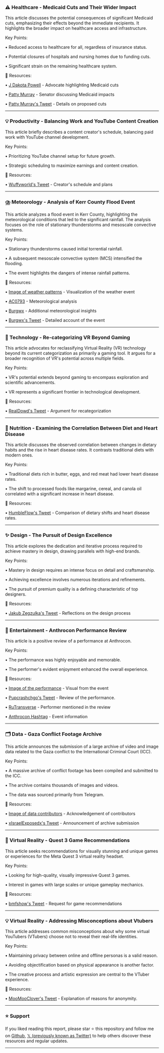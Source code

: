 ### ⚠️ Healthcare - Medicaid Cuts and Their Wider Impact

This article discusses the potential consequences of significant Medicaid cuts, emphasizing their effects beyond the immediate recipients.  It highlights the broader impact on healthcare access and infrastructure.

Key Points:

• Reduced access to healthcare for all, regardless of insurance status.


• Potential closures of hospitals and nursing homes due to funding cuts.


•  Significant strain on the remaining healthcare system.


🔗 Resources:

• [J Dakota Powell](https://x.com/jdakotapowell) -  Advocate highlighting Medicaid cuts


• [Patty Murray](https://x.com/PattyMurray) - Senator discussing Medicaid impacts


• [Patty Murray's Tweet](https://x.com/PattyMurray/status/1941630405330837976) -  Details on proposed cuts


---

### 💡 Productivity - Balancing Work and YouTube Content Creation

This article briefly describes a content creator's schedule, balancing paid work with YouTube channel development.

Key Points:

• Prioritizing YouTube channel setup for future growth.


•  Strategic scheduling to maximize earnings and content creation.


🔗 Resources:

• [Wuffyworld's Tweet](https://x.com/waffyworld/status/1941732657915736074) - Creator's schedule and plans


---

### ⛈️ Meteorology - Analysis of Kerr County Flood Event

This article analyzes a flood event in Kerr County, highlighting the meteorological conditions that led to the significant rainfall.  The analysis focuses on the role of stationary thunderstorms and mesoscale convective systems.

Key Points:

• Stationary thunderstorms caused initial torrential rainfall.


• A subsequent mesoscale convective system (MCS) intensified the flooding.


• The event highlights the dangers of intense rainfall patterns.


🔗 Resources:

• [Image of weather patterns](https://pbs.twimg.com/amplify_video_thumb/1941664260314083328/img/GYiUcoKHOPVsKxWh.jpg) - Visualization of the weather event


• [AC0793](https://x.com/AC0793) - Meteorological analysis


• [Burgwx](https://x.com/burgwx) - Additional meteorological insights


• [Burgwx's Tweet](https://x.com/burgwx/status/1941664317117476934) -  Detailed account of the event


---

### 🚀 Technology - Re-categorizing VR Beyond Gaming

This article advocates for reclassifying Virtual Reality (VR) technology beyond its current categorization as primarily a gaming tool.  It argues for a broader recognition of VR's potential across multiple fields.

Key Points:

• VR's potential extends beyond gaming to encompass exploration and scientific advancements.


•  VR represents a significant frontier in technological development.


🔗 Resources:

• [RealDowd's Tweet](https://x.com/realdowd/status/1941002960068296961) -  Argument for recategorization


---

### 🍎 Nutrition - Examining the Correlation Between Diet and Heart Disease

This article discusses the observed correlation between changes in dietary habits and the rise in heart disease rates. It contrasts traditional diets with modern ones.

Key Points:

• Traditional diets rich in butter, eggs, and red meat had lower heart disease rates.


• The shift to processed foods like margarine, cereal, and canola oil correlated with a significant increase in heart disease.


🔗 Resources:

• [HumbleFlow's Tweet](https://x.com/HumbleFlow/status/1941229275782447344) -  Comparison of dietary shifts and heart disease rates.


---

### ✨ Design - The Pursuit of Design Excellence

This article explores the dedication and iterative process required to achieve mastery in design, drawing parallels with high-end brands.

Key Points:

•  Mastery in design requires an intense focus on detail and craftsmanship.


• Achieving excellence involves numerous iterations and refinements.


• The pursuit of premium quality is a defining characteristic of top designers.


🔗 Resources:

• [Jakub Zegzulka's Tweet](https://x.com/jakubzegzulka/status/1941645125890797926) -  Reflections on the design process


---

### 🎉 Entertainment - Anthrocon Performance Review

This article is a positive review of a performance at Anthrocon.

Key Points:

•  The performance was highly enjoyable and memorable.


• The performer's evident enjoyment enhanced the overall experience.



🔗 Resources:

• [Image of the performance](https://pbs.twimg.com/amplify_video_thumb/1941528731698200577/img/e-SY-Rfe8tKcZeIZ.jpg) -  Visual from the event


• [Pupcrashchgo's Tweet](https://x.com/pupcrashchgo/status/1941528817694277748) - Review of the performance.


• [RuTransverse](https://x.com/RuTransverse) - Performer mentioned in the review


• [Anthrocon Hashtag](https://x.com/hashtag/Anthrocon?src=hashtag_click) - Event information


---

### 🗂️  Data - Gaza Conflict Footage Archive

This article announces the submission of a large archive of video and image data related to the Gaza conflict to the International Criminal Court (ICC).

Key Points:

•  A massive archive of conflict footage has been compiled and submitted to the ICC.


• The archive contains thousands of images and videos.


• The data was sourced primarily from Telegram.


🔗 Resources:

• [Image of data contributors](https://pbs.twimg.com/media/GvHNX6HWcAAUfWj?format=png&name=small) - Acknowledgement of contributors


• [xIsraelExposedx's Tweet](https://x.com/xIsraelExposedx/status/1941558732766257415) - Announcement of archive submission


---

### 🚀 Virtual Reality - Quest 3 Game Recommendations

This article seeks recommendations for visually stunning and unique games or experiences for the Meta Quest 3 virtual reality headset.

Key Points:

•  Looking for high-quality, visually impressive Quest 3 games.


•  Interest in games with large scales or unique gameplay mechanics.


🔗 Resources:

• [bmfshow's Tweet](https://x.com/bmfshow/status/1941591561420116249) - Request for game recommendations


---

### 💡 Virtual Reality - Addressing Misconceptions about Vtubers

This article addresses common misconceptions about why some virtual YouTubers (VTubers) choose not to reveal their real-life identities.

Key Points:

• Maintaining privacy between online and offline personas is a valid reason.


•  Avoiding objectification based on physical appearance is another factor.


•  The creative process and artistic expression are central to the VTuber experience.


🔗 Resources:

• [MooMooClover's Tweet](https://x.com/MooMooClover/status/1941531398789267530) - Explanation of reasons for anonymity.


---

### ⭐️ Support

If you liked reading this report, please star ⭐️ this repository and follow me on [Github](https://github.com/Drix10), [𝕏 (previously known as Twitter)](https://x.com/DRIX_10_) to help others discover these resources and regular updates.

---